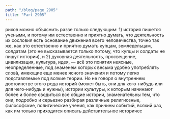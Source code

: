 ```yaml
---
path: "/blog/page_2905"
title: "Part 2905"
---
```


риков можно объяснить разве только следующим: 1) история пишется учеными, и потому им естественно и приятно думать, что деятельность их сословия есть основание движения всего человечества, точно так же, как это естественно и приятно думать купцам, земледельцам, солдатам (это не высказывается только потому, что купцы и солдаты не пишут истории), и 2) духовная деятельность, просвещение, цивилизация, культура, идея, — всё это понятия неясные, неопределенные, под знаменем которых весьма удобно употреблять словà, имеющие еще менее ясного значения и потому легко подставляемые под всякие теории.
Но не говоря о внутреннем достоинстве этого рода историй (может быть, они для кого-нибудь или для чего-нибудь и нужны), истории культуры, к которым начинают более и более сводиться все общие истории, знаменательны тем, что они, подробно и серьезно разбирая различные религиозные, философские, политические учения, как причины событий, всякий раз, как им только приходится описать действительное историчес
